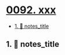 # [0092. xxx](https://github.com/Tdahuyou/TNotes.nodejs/tree/main/notes/0092.%20xxx)

<!-- region:toc -->

- [1. 📒 notes_title](#1--notes_title)

<!-- endregion:toc -->

## 1. 📒 notes_title
